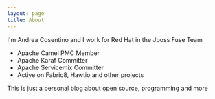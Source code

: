 ```yaml
---
layout: page
title: About
---
```


I'm Andrea Cosentino and I work for Red Hat in the Jboss Fuse Team

* Apache Camel PMC Member
* Apache Karaf Committer
* Apache Servicemix Committer
* Active on Fabric8, Hawtio and other projects

This is just a personal blog about open source, programming and more

